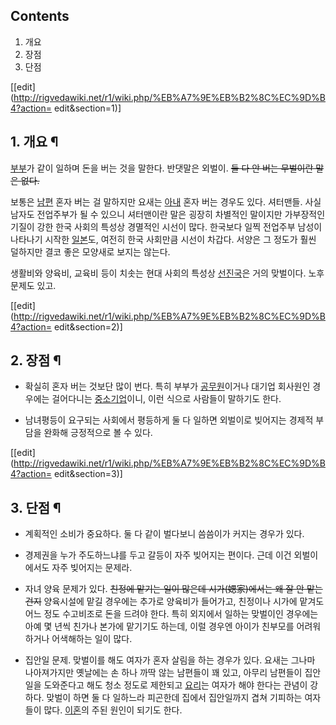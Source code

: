 ## Contents

    

1. 개요 
2. 장점 
3. 단점 

[[edit](http://rigvedawiki.net/r1/wiki.php/%EB%A7%9E%EB%B2%8C%EC%9D%B4?action=
edit&section=1)]

## 1. 개요 ¶

[부부](%EB%B6%80%EB%B6%80.md)가 같이 일하며 돈을 버는 것을 말한다. 반댓말은 외벌이. <del>둘 다 안 버는
무벌이란 말은 없다.</del>

  

보통은 [남편](%EB%82%A8%ED%8E%B8.md) 혼자 버는 걸 말하지만 요새는
[아내](%EC%95%84%EB%82%B4.md) 혼자 버는 경우도 있다. 셔터맨들. 사실 남자도 전업주부가 될 수 있으니 셔터맨이란
말은 굉장히 차별적인 말이지만 가부장적인 기질이 강한 한국 사회의 특성상 경멸적인 시선이 많다. 한국보다 일찍 전업주부 남성이 나타나기
시작한 [일본](%EC%9D%BC%EB%B3%B8.md)도, 여전히 한국 사회만큼 시선이 차갑다. 서양은 그 정도가 훨씬 덜하지만 결코
좋은 모양새로 보지는 않는다.

  

생활비와 양육비, 교육비 등이 치솟는 현대 사회의 특성상 [선진국](%EC%84%A0%EC%A7%84%EA%B5%AD.md)은 거의
맞벌이다. 노후 문제도 있고.

[[edit](http://rigvedawiki.net/r1/wiki.php/%EB%A7%9E%EB%B2%8C%EC%9D%B4?action=
edit&section=2)]

## 2. 장점 ¶

  * 확실히 혼자 버는 것보단 많이 번다. 특히 부부가 [공무원](%EA%B3%B5%EB%AC%B4%EC%9B%90.md)이거나 대기업 회사원인 경우에는 걸어다니는 [중소기업](%EC%A4%91%EC%86%8C%EA%B8%B0%EC%97%85.md)이니, 이런 식으로 사람들이 말하기도 한다.  

  * 남녀평등이 요구되는 사회에서 평등하게 둘 다 일하면 외벌이로 빚어지는 경제적 부담을 완화해 긍정적으로 볼 수 있다.

[[edit](http://rigvedawiki.net/r1/wiki.php/%EB%A7%9E%EB%B2%8C%EC%9D%B4?action=
edit&section=3)]

## 3. 단점 ¶

  * 계획적인 소비가 중요하다. 둘 다 같이 벌다보니 씀씀이가 커지는 경우가 있다.  

  * 경제권을 누가 주도하느냐를 두고 갈등이 자주 빚어지는 편이다. 근데 이건 외벌이에서도 자주 빚어지는 문제라.  

  * 자녀 양육 문제가 있다. <del>친정에 맡기는 일이 많은데 시가(媤家)에서는 왜 잘 안 맡는 건지</del> 양육시설에 맡길 경우에는 추가로 양육비가 들어가고, 친정이나 시가에 맡겨도 어느 정도 수고비조로 돈을 드려야 한다. 특히 외지에서 일하는 맞벌이인 경우에는 아예 몇 년씩 친가나 본가에 맡기기도 하는데, 이럴 경우엔 아이가 친부모를 어려워하거나 어색해하는 일이 많다.  

  * 집안일 문제. 맞벌이를 해도 여자가 혼자 살림을 하는 경우가 있다. 요새는 그나마 나아져가지만 옛날에는 손 하나 까딱 않는 남편들이 꽤 있고, 아무리 남편들이 집안일을 도와준다고 해도 청소 정도로 제한되고 [요리](%EC%9A%94%EB%A6%AC.md)는 여자가 해야 한다는 관념이 강하다. 맞벌이 하면 둘 다 일하느라 피곤한데 집에서 집안일까지 겹쳐 기피하는 여자들이 많다. [이혼](%EC%9D%B4%ED%98%BC.md)의 주된 원인이 되기도 한다.

